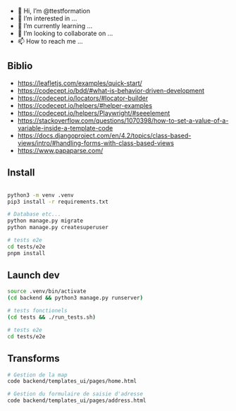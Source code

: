 - 👋 Hi, I’m @ttestformation
- 👀 I’m interested in ...
- 🌱 I’m currently learning ...
- 💞️ I’m looking to collaborate on ...
- 📫 How to reach me ...

<!---
ttestformation/ttestformation is a ✨ special ✨ repository because its `README.md` (this file) appears on your GitHub profile.
You can click the Preview link to take a look at your changes.
--->

## Biblio
- https://leafletjs.com/examples/quick-start/
- https://codecept.io/bdd/#what-is-behavior-driven-development
- https://codecept.io/locators/#locator-builder
- https://codecept.io/helpers/#helper-examples
- https://codecept.io/helpers/Playwright/#seeelement
- https://stackoverflow.com/questions/1070398/how-to-set-a-value-of-a-variable-inside-a-template-code
- https://docs.djangoproject.com/en/4.2/topics/class-based-views/intro/#handling-forms-with-class-based-views
- https://www.papaparse.com/

## Install
```bash

python3 -m venv .venv
pip3 install -r requirements.txt

# Database etc...
python manage.py migrate
python manage.py createsuperuser

# tests e2e
cd tests/e2e 
pnpm install
```

## Launch dev

```bash
source .venv/bin/activate
(cd backend && python3 manage.py runserver)

# tests fonctionels
(cd tests && ./run_tests.sh)

# tests e2e
cd tests/e2e 

```

## Transforms

```bash
# Gestion de la map
code backend/templates_ui/pages/home.html

# Gestion du formulaire de saisie d'adresse
code backend/templates_ui/pages/address.html
```